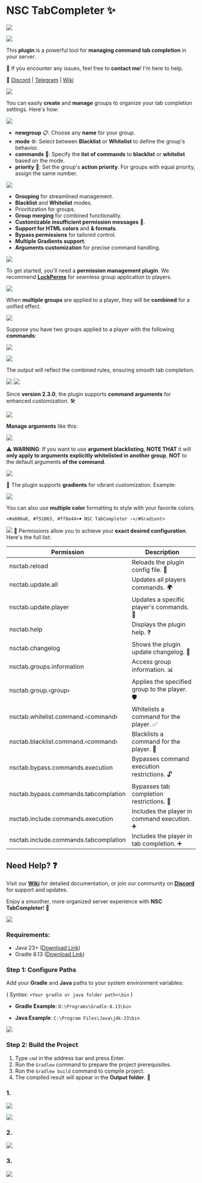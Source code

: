 # NSC TabCompleter ✨

![](https://raw.githubusercontent.com/iNikolaiDev/pictures/refs/heads/main/NSC-TABCOMPLETER.png)

![](https://raw.githubusercontent.com/iNikolaiDev/pictures/refs/heads/main/PREVIEW.png)

This **plugin** is a powerful tool for **managing command tab completion** in your server.

💬 If you encounter any issues, feel free to **contact me**! I'm here to help.

📌 [Discord](https://discord.gg/Dak8Wy3qQt) | [Telegram](https://t.me./NikoIaiDev) | [Wiki](https://github.com/iNikolaiDev/NSC-TabCompleter/wiki)

![](https://raw.githubusercontent.com/iNikolaiDev/pictures/refs/heads/main/GROUPS.png)

You can easily **create** and **manage** groups to organize your tab completion settings. Here's how:

![](https://raw.githubusercontent.com/iNikolaiDev/pictures/refs/heads/main/HOW-ADD-GROUP.png)

*  **newgroup** 📋: Choose any **name** for your group.
*  **mode** ⚙️: Select between **Blacklist** or **Whitelist** to define the group's behavior.
*  **commands** 📜: Specify the **list of commands** to **blacklist** or **whitelist** based on the mode.
*  **priority** 🔢: Set the group's **action priority**. For groups with equal priority, assign the same number.

![](https://raw.githubusercontent.com/iNikolaiDev/pictures/refs/heads/main/FEATURES.png)

* **Grouping** for streamlined management.
* **Blacklist** and **Whitelist** modes.
* Prioritization for groups.
* **Group merging** for combined functionality.
* **Customizable insufficient permission messages** 💬.
* **Support for HTML colors** and **& formats**.
* **Bypass permissions** for tailored control.
* **Multiple Gradients support**.
* **Arguments customization** for precise command handling.
  
![](https://raw.githubusercontent.com/iNikolaiDev/pictures/refs/heads/main/HOWS-WORK.png)

To get started, you'll need a **permission management plugin**. We recommend **[LuckPerms](https://www.spigotmc.org/resources/luckperms.28140/)** for seamless group application to players.

![](https://raw.githubusercontent.com/iNikolaiDev/pictures/refs/heads/main/HOW-APPLY-GROUP.png)

When **multiple groups** are applied to a player, they will be **combined** for a unified effect.

![](https://raw.githubusercontent.com/iNikolaiDev/pictures/refs/heads/main/MERGED-GROUPS.png)

Suppose you have two groups applied to a player with the following **commands**:

![](https://raw.githubusercontent.com/iNikolaiDev/pictures/refs/heads/main/GROUP1-COMMANDS.png)

![](https://raw.githubusercontent.com/iNikolaiDev/pictures/refs/heads/main/GROUP2-COMMANDS.png)

The output will reflect the combined rules, ensuring smooth tab completion.

![](https://raw.githubusercontent.com/iNikolaiDev/pictures/refs/heads/main/MERGED-RESULT.png)
![](https://raw.githubusercontent.com/iNikolaiDev/pictures/refs/heads/main/ARGUMENTS.png)

Since **version 2.3.0**, the plugin supports **command arguments** for enhanced customization. 🛠️

![](https://raw.githubusercontent.com/iNikolaiDev/pictures/refs/heads/main/ARGUMENT-PREVIEW.png)

**Manage arguments** like this:

![](https://raw.githubusercontent.com/iNikolaiDev/pictures/refs/heads/main/HOW-ADD-ARGUMENT.png)

⚠️ **WARNING**: If you want to use **argument blacklisting**, **NOTE THAT** it will **only apply to arguments explicitly whitelisted in another group**, **NOT** to the default arguments **of the command**.

![](https://raw.githubusercontent.com/iNikolaiDev/pictures/refs/heads/main/GRADIENT.png)

🌈 The plugin supports **gradients** for vibrant customization. Example:

![](https://raw.githubusercontent.com/iNikolaiDev/pictures/refs/heads/main/GRADIENT-PREVIEW.png)

You can also use **multiple color** formatting to style with your favorite colors.

`<#a800a8, #f51063, #ff8e44>♦ NSC TabCompleter ›</#Gradient>`

![](https://raw.githubusercontent.com/iNikolaiDev/pictures/refs/heads/main/PERMISSIONS.png)
🔐 Permissions allow you to achieve your **exact desired configuration**. Here's the full list:

| Permission | Description |
| ------------- | ------------- |
| nsctab.reload | Reloads the plugin config file. 🔄 |
| nsctab.update.all | Updates all players commands. 🌍 |
| nsctab.update.player | Updates a specific player's commands. 👤 |
| nsctab.help | Displays the plugin help. ❓ |
| nsctab.changelog | Shows the plugin update changelog. 📝 |
| nsctab.groups.information | Access group information. 📊 |
| nsctab.group.‹group› | Applies the specified group to the player. 🛡️ |
| nsctab.whitelist.command.‹command› | Whitelists a command for the player. ✅ |
| nsctab.blacklist.command.‹command› | Blacklists a command for the player. 🚫 |
| nsctab.bypass.commands.execution | Bypasses command execution restrictions. 🔓 |
| nsctab.bypass.commands.tabcomplation | Bypasses tab completion restrictions. 📑 |
| nsctab.include.commands.execution | Includes the player in command execution. ➕ |
| nsctab.include.commands.tabcomplation | Includes the player in tab completion. ➕ |

## Need Help? ❓

Visit our **[Wiki](https://github.com/iNikolaiDev/NSC-TabCompleter/wiki)** for detailed documentation, or join our community on **[Discord](https://discord.gg/Dak8Wy3qQt)** for support and updates.

Enjoy a smoother, more organized server experience with **NSC TabCompleter**! 🌟

![](https://raw.githubusercontent.com/iNikolaiDev/pictures/refs/heads/main/HOW-COMPILE.png)
### Requirements:
- Java 23+ ([Download Link](https://www.oracle.com/fr/java/technologies/downloads/))
- Gradle 8.13 ([Download Link](https://gradle.org/releases/))

### Step 1: Configure Paths
Add your **Gradle** and **Java** paths to your system environment variables:

( Syntax: `<Your gradle or java folder path>\bin` )

* **Gradle Example**: `D:\Programs\Gradle-8.13\bin`

* **Java Example**: `C:\Program Files\Java\jdk-23\bin`

![](https://raw.githubusercontent.com/iNikolaiDev/pictures/refs/heads/main/HOW-ADD-PATH.png)

### Step 2: Build the Project
1. Type `cmd` in the address bar and press Enter.
2. Run the `Gradlew` command to prepare the project prerequisites.
3. Run the `Gradlew build` command to compile project.
4. The compiled result will appear in the **Output folder**. 🎉

### 1.
![](https://raw.githubusercontent.com/iNikolaiDev/pictures/refs/heads/main/STEP2-1.png)

![](https://raw.githubusercontent.com/iNikolaiDev/pictures/refs/heads/main/STEP2-2.png)

### 2.
![](https://raw.githubusercontent.com/iNikolaiDev/pictures/refs/heads/main/STEP2-3.png)

### 3.
![](https://raw.githubusercontent.com/iNikolaiDev/pictures/refs/heads/main/STEP2-4.png)
